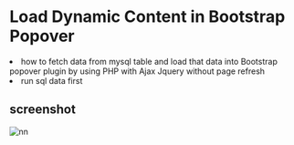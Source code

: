 # Load Dynamic Content in Bootstrap Popover

 <li>how to fetch data from mysql table and load that data into Bootstrap popover plugin by using PHP with Ajax Jquery without page refresh</li>
<li>run sql data first </li> 


## screenshot

![nn](https://user-images.githubusercontent.com/12325386/29452851-5113725e-843a-11e7-9e4d-2ead7d33ad92.JPG)
